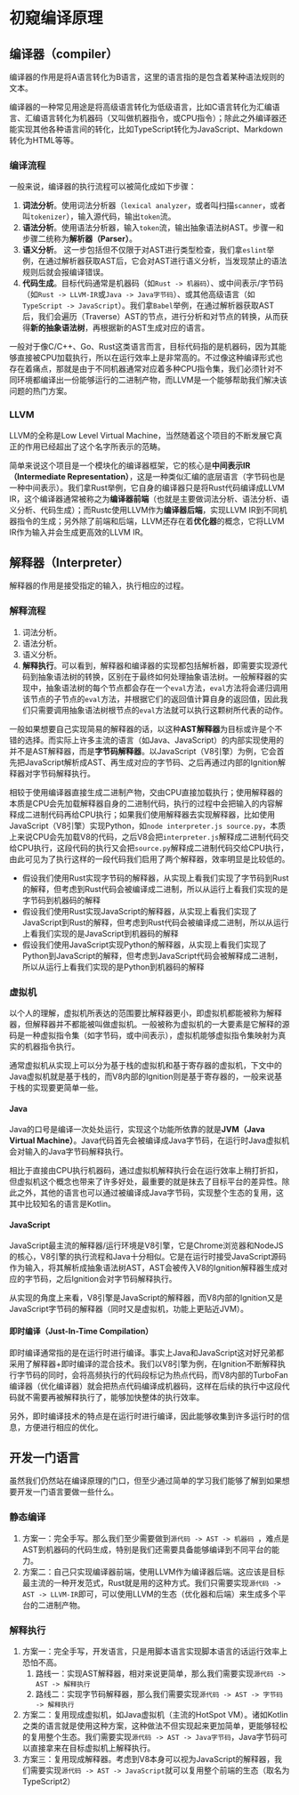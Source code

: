 # 初窥编译原理

## 编译器（compiler）

编译器的作用是将A语言转化为B语言，这里的语言指的是包含着某种语法规则的文本。

编译器的一种常见用途是将高级语言转化为低级语言，比如C语言转化为汇编语言、汇编语言转化为机器码（又叫做机器指令，或CPU指令）；除此之外编译器还能实现其他各种语言间的转化，比如TypeScript转化为JavaScript、Markdown转化为HTML等等。



### 编译流程

一般来说，编译器的执行流程可以被简化成如下步骤：

1. **词法分析**。使用词法分析器（`lexical analyzer`，或者叫扫描`scanner`，或者叫`tokenizer`），输入源代码，输出`token`流。
2. **语法分析**。使用语法分析器，输入`token`流，输出抽象语法树AST。步骤一和步骤二统称为**解析器（Parser）**。
3. **语义分析**。 这一步包括但不仅限于对AST进行类型检查，我们拿`eslint`举例，在通过解析器获取AST后，它会对AST进行语义分析，当发现禁止的语法规则后就会报编译错误。
4. **代码生成**。目标代码通常是机器码（如`Rust -> 机器码`）、或中间表示/字节码（如`Rust -> LLVM-IR`或`Java -> Java字节码`）、或其他高级语言（如`TypeScript -> JavaScript`）。我们拿`Babel`举例，在通过解析器获取AST后，我们会遍历（Traverse）AST的节点，进行分析和对节点的转换，从而获得**新的抽象语法树**，再根据新的AST生成对应的语言。



一般对于像C/C++、Go、Rust这类语言而言，目标代码指的是机器码，因为其能够直接被CPU加载执行，所以在运行效率上是非常高的。不过像这种编译形式也存在着痛点，那就是由于不同机器通常对应着多种CPU指令集，我们必须针对不同环境都编译出一份能够运行的二进制产物，而LLVM是一个能够帮助我们解决该问题的热门方案。



### LLVM

LLVM的全称是Low Level Virtual Machine，当然随着这个项目的不断发展它真正的作用已经超出了这个名字所表示的范畴。

简单来说这个项目是一个模块化的编译器框架，它的核心是**中间表示IR（Intermediate Representation）**，这是一种类似汇编的底层语言（字节码也是一种中间表示）。我们拿Rust举例，它自身的编译器只是将Rust代码编译成LLVM IR，这个编译器通常被称之为**编译器前端**（也就是主要做词法分析、语法分析、语义分析、代码生成）；而Rustc使用LLVM作为**编译器后端**，实现LLVM IR到不同机器指令的生成；另外除了前端和后端，LLVM还存在着**优化器**的概念，它将LLVM IR作为输入并会生成更高效的LLVM IR。



## 解释器（Interpreter）

解释器的作用是接受指定的输入，执行相应的过程。

### 解释流程

1. 词法分析。
2. 语法分析。
3. 语义分析。
4. **解释执行**。可以看到，解释器和编译器的实现都包括解析器，即需要实现源代码到抽象语法树的转换，区别在于最终如何处理抽象语法树。一般解释器的实现中，抽象语法树的每个节点都会存在一个`eval`方法，`eval`方法将会递归调用该节点的子节点的`eval`方法，并根据它们的返回值计算自身的返回值，因此我们只需要调用抽象语法树根节点的`eval`方法就可以执行这颗树所代表的动作。

一般如果想要自己实现简易的解释器的话，以这种**AST解释器**为目标或许是个不错的选择。而实际上许多主流的语言（如Java、JavaScript）的内部实现使用的并不是AST解释器，而是**字节码解释器**。以JavaScript（V8引擎）为例，它会首先把JavaScript解析成AST、再生成对应的字节码、之后再通过内部的Ignition解释器对字节码解释执行。



相较于使用编译器直接生成二进制产物，交由CPU直接加载执行；使用解释器的本质是CPU会先加载解释器自身的二进制代码，执行的过程中会把输入的内容解释成二进制代码再给CPU执行；如果我们使用解释器去实现解释器，比如使用JavaScript（V8引擎）实现Python，如`node interpreter.js source.py`，本质上来说CPU会先加载V8的代码，之后V8会把`interpreter.js`解释成二进制代码交给CPU执行，这段代码的执行又会把`source.py`解释成二进制代码交给CPU执行，由此可见为了执行这样的一段代码我们启用了两个解释器，效率明显是比较低的。

- 假设我们使用Rust实现字节码的解释器，从实现上看我们实现了字节码到Rust的解释，但考虑到Rust代码会被编译成二进制，所以从运行上看我们实现的是字节码到机器码的解释
- 假设我们使用Rust实现JavaScript的解释器，从实现上看我们实现了JavaScript到Rust的解释，但考虑到Rust代码会被编译成二进制，所以从运行上看我们实现的是JavaScript到机器码的解释
- 假设我们使用JavaScript实现Python的解释器，从实现上看我们实现了Python到JavaScript的解释，但考虑到JavaScript代码会被解释成二进制，所以从运行上看我们实现的是Python到机器码的解释





### 虚拟机

以个人的理解，虚拟机所表达的范围要比解释器更小，即虚拟机都能被称为解释器，但解释器并不都能被叫做虚拟机。一般被称为虚拟机的一大要素是它解释的源码是一种虚拟指令集（如字节码，或中间表示），虚拟机能够虚拟指令集映射为真实的机器指令执行。

通常虚拟机从实现上可以分为基于栈的虚拟机和基于寄存器的虚拟机，下文中的Java虚拟机就是基于栈的，而V8内部的Ignition则是基于寄存器的，一般来说基于栈的实现要更简单一些。



#### Java

Java的口号是编译一次处处运行，实现这个功能所依靠的就是**JVM（Java Virtual Machine）**。Java代码首先会被编译成Java字节码，在运行时Java虚拟机会对输入的Java字节码解释执行。

相比于直接由CPU执行机器码，通过虚拟机解释执行会在运行效率上稍打折扣，但虚拟机这个概念也带来了许多好处，最重要的就是抹去了目标平台的差异性。除此之外，其他的语言也可以通过被编译成Java字节码，实现整个生态的复用，这其中比较知名的语言是Kotlin。



#### JavaScript

JavaScript最主流的解释器/运行环境是V8引擎，它是Chrome浏览器和NodeJS的核心，V8引擎的执行流程和Java十分相似。它是在运行时接受JavaScript源码作为输入，将其解析成抽象语法树AST，AST会被传入V8的Ignition解释器生成对应的字节码，之后Ignition会对字节码解释执行。

从实现的角度上来看，V8引擎是JavaScript的解释器，而V8内部的Ignition又是JavaScript字节码的解释器（同时又是虚拟机，功能上更贴近JVM）。



#### 即时编译（Just-In-Time Compilation）

即时编译通常指的是在运行时进行编译。事实上Java和JavaScript这对好兄弟都采用了解释器+即时编译的混合技术。我们以V8引擎为例，在Ignition不断解释执行字节码的同时，会将高频执行的代码段标记为热点代码，而V8内部的TurboFan编译器（优化编译器）就会把热点代码编译成机器码，这样在后续的执行中这段代码就不需要再被解释执行了，能够加快整体的执行效率。

另外，即时编译技术的特点是在运行时进行编译，因此能够收集到许多运行时的信息，方便进行相应的优化。



## 开发一门语言

虽然我们仍然站在编译原理的门口，但至少通过简单的学习我们能够了解到如果想要开发一门语言要做一些什么。

### 静态编译

1. 方案一：完全手写。那么我们至少需要做到`源代码 -> AST -> 机器码 `，难点是AST到机器码的代码生成，特别是我们还需要具备能够编译到不同平台的能力。
2. 方案二：自己只实现编译器前端，使用LLVM作为编译器后端。这应该是目标最主流的一种开发范式，Rust就是用的这种方式。我们只需要实现`源代码 -> AST -> LLVM-IR`即可，可以使用LLVM的生态（优化器和后端）来生成多个平台的二进制产物。



### 解释执行

1. 方案一：完全手写，开发语言，只是用脚本语言实现脚本语言的话运行效率上恐怕不高。
   1. 路线一：实现AST解释器，相对来说更简单，那么我们需要实现`源代码 -> AST -> 解释执行`
   2. 路线二：实现字节码解释器，那么我们需要实现`源代码 -> AST -> 字节码 -> 解释执行`
2. 方案二：复用现成虚拟机，如Java虚拟机（主流的HotSpot VM）。诸如Kotlin之类的语言就是使用这种方案，这种做法不但实现起来更加简单，更能够轻松的复用整个生态。我们需要实现`源代码 -> AST -> Java字节码`，Java字节码可以直接拿来在目标虚拟机上解释执行。
3. 方案三：复用现成解释器。考虑到V8本身可以视为JavaScript的解释器，我们需要实现`源代码 -> AST -> JavaScript`就可以复用整个前端的生态（取名为TypeScript2）



